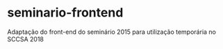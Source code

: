 # seminario-frontend
Adaptação do front-end do seminário 2015 para utilização temporária no SCCSA 2018
